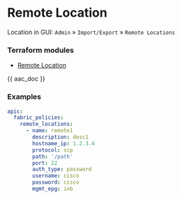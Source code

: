 # Remote Location

Location in GUI:
`Admin` » `Import/Export` » `Remote Locations`

### Terraform modules

* [Remote Location](https://registry.terraform.io/modules/netascode/remote-location/aci/latest)

{{ aac_doc }}

### Examples

```yaml
apic:
  fabric_policies:
    remote_locations:
      - name: remote1
        description: desc1
        hostname_ip: 1.2.3.4
        protocol: scp
        path: '/path'
        port: 22
        auth_type: password
        username: cisco
        password: cisco
        mgmt_epg: inb
```
